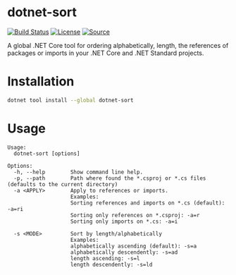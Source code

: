 # dotnet-sort
[![Build Status](https://img.shields.io/travis/ramosisw/dotnet-sort/master.svg?style=flat-square)](https://travis-ci.org/ramosisw/dotnet-sort)
[![License](https://img.shields.io/badge/License-MIT-blue.svg?style=flat-square)](https://github.com/ramosisw/dotnet-sort/blob/master/LICENSE)
[![Source](https://img.shields.io/badge/Source-Github-purple.svg?style=flat-square)](https://github.com/ramosisw/dotnet-sort)

A global .NET Core tool for ordering alphabetically, length, the references of packages or imports in your .NET Core and .NET Standard projects.

# Installation
```sh
dotnet tool install --global dotnet-sort
```


# Usage

```
Usage:
  dotnet-sort [options]

Options:
  -h, --help        Show command line help.
  -p, --path        Path where found the *.csproj or *.cs files (defaults to the current directory)
  -a <APPLY>        Apply to references or imports.
                    Examples:
                    Sorting references and imports on *.cs (default): -a=ri
                    Sorting only references on *.csproj: -a=r
                    Sorting only imports on *.cs: -a=i

  -s <MODE>         Sort by length/alphabetically
                    Examples:
                    alphabetically ascending (default): -s=a
                    alphabetically descendently: -s=ad
                    length ascending: -s=l
                    length descendently: -s=ld
```
